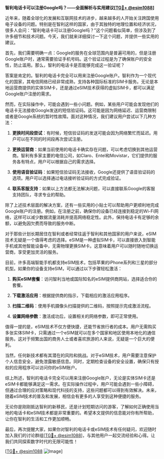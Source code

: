 **智利电话卡可以注册Google吗？——全面解析与实用建议[[TG💪+ @esim1088](https://t.me/s/esim1088)]**

近年来，随着全球化的发展和互联网技术的进步，越来越多的人开始关注跨国使用电子设备的问题。特别是在智利这样的国家，由于其独特的地理位置和经济状况，很多人会问：“智利电话卡可以注册Google吗？”这个问题看似简单，但涉及到了许多细节和技术问题。今天，我们就来详细探讨一下这个问题，并提供一些实用的建议。

首先，我们需要明确一点：Google的服务在全球范围内是普遍可用的，但是注册Google账户时，通常需要验证手机号码。这个验证过程是为了确保账户的安全性，防止滥用。那么，智利的电话卡是否能够完成这一验证呢？

答案是肯定的。智利的电话卡完全可以用来注册Google账户。智利作为一个现代化的国家，其电信网络已经非常成熟，支持各种国际标准的SIM卡服务。无论是本地运营商提供的实体SIM卡，还是通过eSIM技术获得的虚拟SIM卡，都可以满足Google账户注册的需求。

然而，在实际操作中，可能会遇到一些小问题。例如，某些用户可能会发现他们的电话卡无法接收Google发送的短信验证码。这可能是因为网络延迟、运营商限制或者是Google系统的暂时性故障。面对这种情况，我们建议用户尝试以下几种方法：

1. **更换时间段尝试**：有时候，短信验证码的发送可能会因为网络繁忙而延迟。用户可以在不同的时间段再次尝试注册。

2. **更换运营商**：如果当前使用的电话卡确实存在问题，可以考虑切换到其他运营商。智利有多家主要的电信公司，如Claro、Entel和Movistar，它们提供的服务各有特点，用户可以根据自己的需求选择。

3. **使用语音验证码**：如果短信验证码无法接收，Google还提供了语音验证码的选项。用户可以选择通过电话接听验证码的方式完成验证。

4. **联系客服支持**：如果以上方法都无法解决问题，可以直接联系Google的客服支持团队，寻求专业的帮助。

除了上述技术层面的解决方案，还有一些实用的小贴士可以帮助用户更顺利地完成Google账户的注册。例如，在注册之前，确保你的设备已经连接到稳定的Wi-Fi网络，这样可以减少数据流量消耗并提高网络稳定性。此外，保持电话卡有足够的余额，以避免因欠费而导致的服务中断。

对于那些计划长期居住在智利或者经常往返于智利和其他国家的用户来说，eSIM技术无疑是一个值得考虑的选择。eSIM是一种虚拟SIM卡，可以直接嵌入到智能手机或其他智能设备中，无需物理更换SIM卡。这意味着用户可以随时随地切换运营商，享受更加灵活的服务。

目前，许多高端智能手机都支持eSIM技术，包括苹果的iPhone系列和三星的部分机型。如果你的设备支持eSIM，可以通过以下步骤轻松激活：

1. **购买eSIM套餐**：访问智利当地或国际知名的eSIM提供商网站，选择适合你的套餐。
   
2. **下载激活应用**：根据提供商的指示，下载相应的激活应用程序。

3. **扫描二维码**：使用手机摄像头扫描提供的二维码，按照提示完成激活流程。

4. **设置网络参数**：激活成功后，设置相关的网络参数，即可正常使用。

值得一提的是，eSIM技术不仅方便快捷，还能节省旅行者的成本。用户无需购买多张实体SIM卡，只需通过一个eSIM就可以在多个国家和地区使用本地化的通信服务。这对于频繁出国的商务人士或者喜欢旅游的人来说，无疑是一个巨大的便利。

当然，任何新技术都有其潜在的风险和挑战。对于eSIM技术，用户需要注意保护个人信息安全，避免泄露敏感信息。同时，定期检查设备的安全设置，确保只有授权的应用程序可以访问你的eSIM账户。

综上所述，智利的电话卡完全可以用来注册Google账户，无论是实体SIM卡还是eSIM卡都能够满足这一需求。在实际操作过程中，用户可能会遇到一些小障碍，但通过合理的应对策略和现代科技的支持，这些问题都可以得到有效解决。未来，随着eSIM技术的普及和发展，相信会有更多的人享受到这种便捷的服务。

无论你是刚刚抵达智利的新移民，还是计划短期访问的游客，了解如何正确使用当地的电话卡和eSIM技术都是非常重要的。希望本文提供的信息能对你有所帮助，让你在智利的生活和工作更加顺畅。

最后，再次提醒大家，如果你对智利的电话卡或eSIM技术有任何疑问，欢迎随时加入我们的讨论群组[[TG💪+ @esim1088](https://t.me/s/esim1088)]，与其他用户一起交流经验和心得。让我们共同探索数字时代的无限可能性！

[[TG💪+ @esim1088](https://t.me/s/esim1088) ![Image](https://i.postimg.cc/4NQfJmqS/Snipaste-2025-05-13-00-14-12.png)]